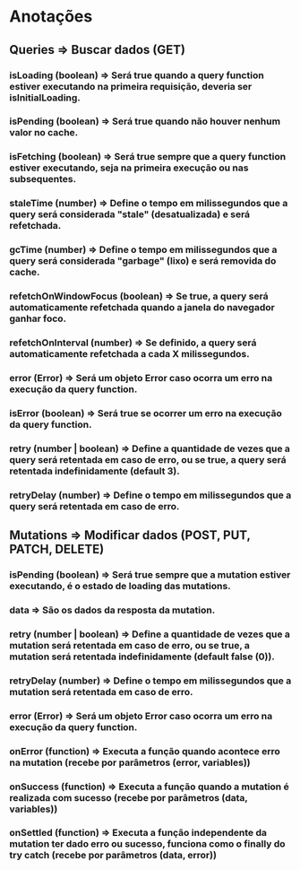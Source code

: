 # Anotações

## Queries => Buscar dados (GET)

### **isLoading (boolean) =>** Será true quando a query function estiver executando na primeira requisição, deveria ser isInitialLoading.
### **isPending (boolean) =>** Será true quando não houver nenhum valor no cache.
### **isFetching (boolean) =>** Será true sempre que a query function estiver executando, seja na primeira execução ou nas subsequentes.

### **staleTime (number) =>** Define o tempo em milissegundos que a query será considerada "stale" (desatualizada) e será refetchada.
### **gcTime (number) =>** Define o tempo em milissegundos que a query será considerada "garbage" (lixo) e será removida do cache.

### **refetchOnWindowFocus (boolean) =>** Se true, a query será automaticamente refetchada quando a janela do navegador ganhar foco.
### **refetchOnInterval (number) =>** Se definido, a query será automaticamente refetchada a cada X milissegundos.

### **error (Error) =>** Será um objeto Error caso ocorra um erro na execução da query function.
### **isError (boolean) =>** Será true se ocorrer um erro na execução da query function.

### **retry (number | boolean) =>** Define a quantidade de vezes que a query será retentada em caso de erro, ou se true, a query será retentada indefinidamente (default 3).
### **retryDelay (number) =>** Define o tempo em milissegundos que a query será retentada em caso de erro.

## Mutations => Modificar dados (POST, PUT, PATCH, DELETE)

### **isPending (boolean) =>** Será true sempre que a mutation estiver executando, é o estado de loading das mutations.

### **data =>** São os dados da resposta da mutation.

### **retry (number | boolean) =>** Define a quantidade de vezes que a mutation será retentada em caso de erro, ou se true, a mutation será retentada indefinidamente (default false (0)).
### **retryDelay (number) =>** Define o tempo em milissegundos que a mutation será retentada em caso de erro.

### **error (Error) =>** Será um objeto Error caso ocorra um erro na execução da query function.

### **onError (function) =>** Executa a função quando acontece erro na mutation (recebe por parâmetros (error, variables))

### **onSuccess (function) =>** Executa a função quando a mutation é realizada com sucesso (recebe por parâmetros (data, variables))

### **onSettled (function) =>** Executa a função independente da mutation ter dado erro ou sucesso, funciona como o finally do try catch (recebe por parâmetros (data, error))


